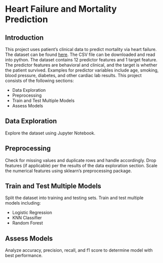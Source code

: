 # Heart Failure and Mortality Prediction

## Introduction
This project uses patient’s clinical data to predict mortality via heart failure. The dataset can be 
found [here](https://www.kaggle.com/datasets/andrewmvd/heart-failure-clinical-data). The CSV file can be downloaded and read into python. The dataset contains 12 
predictor features and 1 target feature. The predictor features are behavioral and clinical, and the 
target is whether the patient survived. Examples for predictor variables include age, smoking, 
blood pressure, diabetes, and other cardiac lab results.
This project consists of the following sections:
 - Data Exploration
 - Preprocessing
 - Train and Test Multiple Models
 - Assess Models

## Data Exploration
Explore the dataset using Jupyter Notebook.

## Preprocessing
Check for missing values and duplicate rows and handle accordingly. Drop features (if 
applicable) per the results of the data exploration section. Scale the numerical features using 
sklearn’s preprocessing package.

## Train and Test Multiple Models
Split the dataset into training and testing sets. Train and test multiple models including:
 - Logistic Regression
 - KNN Classifier
 - Random Forest

## Assess Models 
Analyze accuracy, precision, recall, and f1 score to determine model with best performance.
